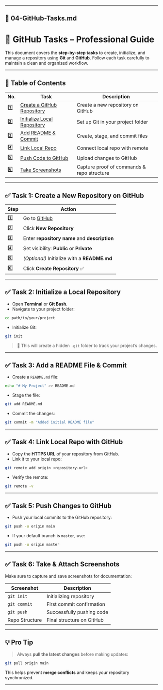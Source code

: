 
---

## **📄 04-GitHub-Tasks.md**

# 📌 GitHub Tasks – Professional Guide

This document covers the **step-by-step tasks** to create, initialize, and manage a repository using **Git** and **GitHub**.
Follow each task carefully to maintain a clean and organized workflow.

---

## 🧩 **Table of Contents**

| No. | Task                                                                     | Description                                |
| --- | ------------------------------------------------------------------------ | ------------------------------------------ |
| 1️⃣ | [Create a GitHub Repository](#-task-1-create-a-new-repository-on-github) | Create a new repository on GitHub          |
| 2️⃣ | [Initialize Local Repository](#-task-2-initialize-a-local-repository)    | Set up Git in your project folder          |
| 3️⃣ | [Add README & Commit](#-task-3-add-a-readme-file--commit)                | Create, stage, and commit files            |
| 4️⃣ | [Link Local Repo](#-task-4-link-local-repo-with-github)                  | Connect local repo with remote             |
| 5️⃣ | [Push Code to GitHub](#-task-5-push-changes-to-github)                   | Upload changes to GitHub                   |
| 6️⃣ | [Take Screenshots](#-task-6-take--attach-screenshots)                    | Capture proof of commands & repo structure |

---

## **✅ Task 1: Create a New Repository on GitHub**

| Step | Action                                        |
| ---- | --------------------------------------------- |
| 1️⃣  | Go to [GitHub](https://github.com/)           |
| 2️⃣  | Click **New Repository**                      |
| 3️⃣  | Enter **repository name** and **description** |
| 4️⃣  | Set visibility: **Public** or **Private**     |
| 5️⃣  | *(Optional)* Initialize with a **README.md**  |
| 6️⃣  | Click **Create Repository** ✅                 |

---

## **✅ Task 2: Initialize a Local Repository**

* Open **Terminal** or **Git Bash**.
* Navigate to your project folder:

```bash
cd path/to/your/project
```

* Initialize Git:

```bash
git init
```

> 📝 This will create a hidden `.git` folder to track your project’s changes.

---

## **✅ Task 3: Add a README File & Commit**

* Create a `README.md` file:

```bash
echo "# My Project" >> README.md
```

* Stage the file:

```bash
git add README.md
```

* Commit the changes:

```bash
git commit -m "Added initial README file"
```

---

## **✅ Task 4: Link Local Repo with GitHub**

* Copy the **HTTPS URL** of your repository from GitHub.
* Link it to your local repo:

```bash
git remote add origin <repository-url>
```

* Verify the remote:

```bash
git remote -v
```

---

## **✅ Task 5: Push Changes to GitHub**

* Push your local commits to the GitHub repository:

```bash
git push -u origin main
```

* If your default branch is `master`, use:

```bash
git push -u origin master
```

---

## **✅ Task 6: Take & Attach Screenshots**

Make sure to capture and save screenshots for documentation:

| Screenshot     | Description               |
| -------------- | ------------------------- |
| `git init`     | Initializing repository   |
| `git commit`   | First commit confirmation |
| `git push`     | Successfully pushing code |
| Repo Structure | Final structure on GitHub |

---

## 💡 **Pro Tip**

> Always **pull the latest changes** before making updates:

```bash
git pull origin main
```

This helps prevent **merge conflicts** and keeps your repository synchronized.

---